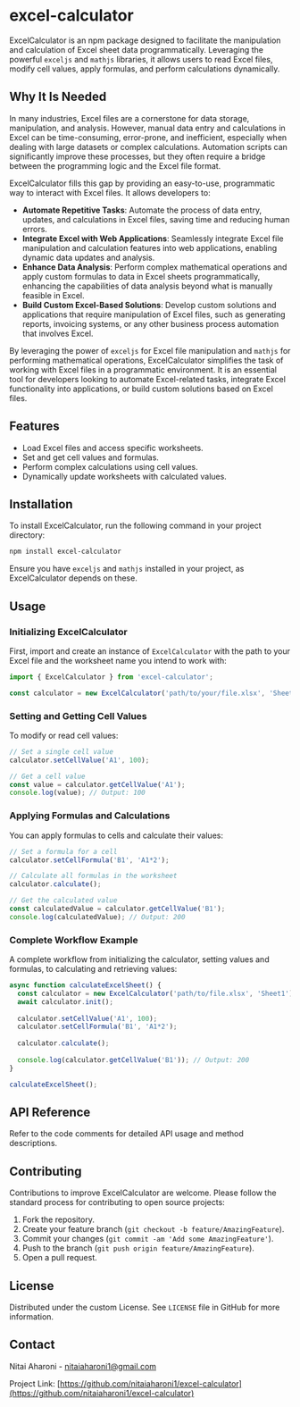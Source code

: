 # excel-calculator

ExcelCalculator is an npm package designed to facilitate the manipulation and calculation of Excel sheet data programmatically. Leveraging the powerful `exceljs` and `mathjs` libraries, it allows users to read Excel files, modify cell values, apply formulas, and perform calculations dynamically.

## Why It Is Needed

In many industries, Excel files are a cornerstone for data storage, manipulation, and analysis. However, manual data entry and calculations in Excel can be time-consuming, error-prone, and inefficient, especially when dealing with large datasets or complex calculations. Automation scripts can significantly improve these processes, but they often require a bridge between the programming logic and the Excel file format.

ExcelCalculator fills this gap by providing an easy-to-use, programmatic way to interact with Excel files. It allows developers to:

- **Automate Repetitive Tasks**: Automate the process of data entry, updates, and calculations in Excel files, saving time and reducing human errors.
- **Integrate Excel with Web Applications**: Seamlessly integrate Excel file manipulation and calculation features into web applications, enabling dynamic data updates and analysis.
- **Enhance Data Analysis**: Perform complex mathematical operations and apply custom formulas to data in Excel sheets programmatically, enhancing the capabilities of data analysis beyond what is manually feasible in Excel.
- **Build Custom Excel-Based Solutions**: Develop custom solutions and applications that require manipulation of Excel files, such as generating reports, invoicing systems, or any other business process automation that involves Excel.

By leveraging the power of `exceljs` for Excel file manipulation and `mathjs` for performing mathematical operations, ExcelCalculator simplifies the task of working with Excel files in a programmatic environment. It is an essential tool for developers looking to automate Excel-related tasks, integrate Excel functionality into applications, or build custom solutions based on Excel files.

## Features

- Load Excel files and access specific worksheets.
- Set and get cell values and formulas.
- Perform complex calculations using cell values.
- Dynamically update worksheets with calculated values.

## Installation

To install ExcelCalculator, run the following command in your project directory:

```bash
npm install excel-calculator
```

Ensure you have `exceljs` and `mathjs` installed in your project, as ExcelCalculator depends on these.

## Usage

### Initializing ExcelCalculator

First, import and create an instance of `ExcelCalculator` with the path to your Excel file and the worksheet name you intend to work with:

```javascript
import { ExcelCalculator } from 'excel-calculator';

const calculator = new ExcelCalculator('path/to/your/file.xlsx', 'Sheet1');
```

### Setting and Getting Cell Values

To modify or read cell values:

```javascript
// Set a single cell value
calculator.setCellValue('A1', 100);

// Get a cell value
const value = calculator.getCellValue('A1');
console.log(value); // Output: 100
```

### Applying Formulas and Calculations

You can apply formulas to cells and calculate their values:

```javascript
// Set a formula for a cell
calculator.setCellFormula('B1', 'A1*2');

// Calculate all formulas in the worksheet
calculator.calculate();

// Get the calculated value
const calculatedValue = calculator.getCellValue('B1');
console.log(calculatedValue); // Output: 200
```

### Complete Workflow Example

A complete workflow from initializing the calculator, setting values and formulas, to calculating and retrieving values:

```javascript
async function calculateExcelSheet() {
  const calculator = new ExcelCalculator('path/to/file.xlsx', 'Sheet1');
  await calculator.init();
  
  calculator.setCellValue('A1', 100);
  calculator.setCellFormula('B1', 'A1*2');
  
  calculator.calculate();
  
  console.log(calculator.getCellValue('B1')); // Output: 200
}

calculateExcelSheet();
```

## API Reference

Refer to the code comments for detailed API usage and method descriptions.

## Contributing

Contributions to improve ExcelCalculator are welcome. Please follow the standard process for contributing to open source projects:

1. Fork the repository.
2. Create your feature branch (`git checkout -b feature/AmazingFeature`).
3. Commit your changes (`git commit -am 'Add some AmazingFeature'`).
4. Push to the branch (`git push origin feature/AmazingFeature`).
5. Open a pull request.

## License

Distributed under the custom License. See `LICENSE` file in GitHub for more information.

## Contact

Nitai Aharoni - nitaiaharoni1@gmail.com

Project Link: [https://github.com/nitaiaharoni1/excel-calculator](https://github.com/nitaiaharoni1/excel-calculator)
